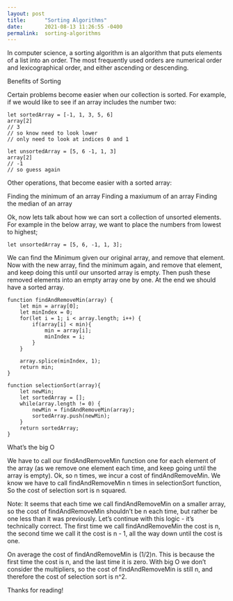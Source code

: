 ```yaml
---
layout: post
title:      "Sorting Algorithms"
date:       2021-08-13 11:26:55 -0400
permalink:  sorting-algorithms
---
```


In computer science, a sorting algorithm is an algorithm that puts elements of a list into an order. The most frequently used orders are numerical order and lexicographical order, and either ascending or descending.

Benefits of Sorting

Certain problems become easier when our collection is sorted. For example, if we would like to see if an array includes the number two:

    let sortedArray = [-1, 1, 3, 5, 6]
    array[2]
    // 3
    // so know need to look lower
    // only need to look at indices 0 and 1

    let unsortedArray = [5, 6 -1, 1, 3]
    array[2]
    // -1
    // so guess again

Other operations, that become easier with a sorted array:

Finding the minimum of an array
Finding a maxiumum of an array
Finding the median of an array

Ok, now lets talk about how we can sort a collection of unsorted elements. For example in the below array, we want to place the numbers from lowest to highest;

    let unsortedArray = [5, 6, -1, 1, 3];

We can find the Minimum given our original array, and remove that element. Now with the new array, find the minimum again, and remove that element, and keep doing this until our unsorted array is empty. Then push these removed elements into an empty array one by one. At the end we should have a sorted array.

    function findAndRemoveMin(array) {
        let min = array[0];
        let minIndex = 0;
        for(let i = 1; i < array.length; i++) {
            if(array[i] < min){
                min = array[i];
                minIndex = i;
            }
        }

        array.splice(minIndex, 1);
        return min;
    }

    function selectionSort(array){
        let newMin;
        let sortedArray = [];
        while(array.length != 0) {
            newMin = findAndRemoveMin(array);
            sortedArray.push(newMin);
        }
        return sortedArray;
    }

What’s the big O

We have to call our findAndRemoveMin function one for each element of the array (as we remove one element each time, and keep going until the array is empty). Ok, so n times, we incur a cost of findAndRemoveMin. We know we have to call findAndRemoveMin n times in selectionSort function, So the cost of selection sort is n squared.

Note: It seems that each time we call findAndRemoveMin on a smaller array, so the cost of findAndRemoveMin shouldn’t be n each time, but rather be one less than it was previously. Let’s continue with this logic - it’s technically correct. The first time we call findAndRemoveMin the cost is n, the second time we call it the cost is n - 1, all the way down until the cost is one.

On average the cost of findAndRemoveMin is (1/2)n. This is because the first time the cost is n, and the last time it is zero. With big O we don’t consider the multipliers, so the cost of findAndRemoveMin is still n, and therefore the cost of selection sort is n^2.

Thanks for reading!







    
